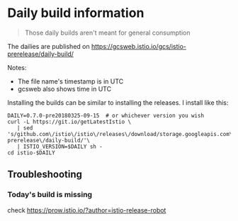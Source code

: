 # Daily build information

> Those daily builds aren't meant for general consumption

The dailies are published on
https://gcsweb.istio.io/gcs/istio-prerelease/daily-build/


Notes:
- The file name's timestamp is in UTC
- gcsweb also shows time in UTC

Installing the builds can be similar to installing the releases.  I install like this:

```
DAILY=0.7.0-pre20180325-09-15  # or whichever version you wish
curl -L https://git.io/getLatestIstio \
   | sed 's/github.com\/istio\/istio\/releases\/download/storage.googleapis.com\/istio-prerelease\/daily-build/'\
   | ISTIO_VERSION=$DAILY sh -
cd istio-$DAILY
```

## Troubleshooting

### Today's build is missing

check https://prow.istio.io/?author=istio-release-robot
